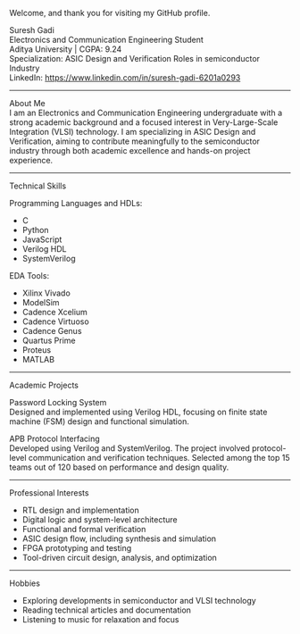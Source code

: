 Welcome, and thank you for visiting my GitHub profile.

Suresh Gadi  
Electronics and Communication Engineering Student  
Aditya University | CGPA: 9.24  
Specialization: ASIC Design and Verification Roles in semiconductor Industry  
LinkedIn: https://www.linkedin.com/in/suresh-gadi-6201a0293  

---

About Me  
I am an Electronics and Communication Engineering undergraduate with a strong academic background and a focused interest in Very-Large-Scale Integration (VLSI) technology. I am specializing in ASIC Design and Verification, aiming to contribute meaningfully to the semiconductor industry through both academic excellence and hands-on project experience.

---

Technical Skills

Programming Languages and HDLs:  
- C  
- Python  
- JavaScript  
- Verilog HDL  
- SystemVerilog  

EDA Tools:  
- Xilinx Vivado  
- ModelSim  
- Cadence Xcelium  
- Cadence Virtuoso  
- Cadence Genus  
- Quartus Prime  
- Proteus  
- MATLAB  

---

Academic Projects

Password Locking System  
Designed and implemented using Verilog HDL, focusing on finite state machine (FSM) design and functional simulation.

APB Protocol Interfacing  
Developed using Verilog and SystemVerilog. The project involved protocol-level communication and verification techniques. Selected among the top 15 teams out of 120 based on performance and design quality.

---

Professional Interests

- RTL design and implementation  
- Digital logic and system-level architecture  
- Functional and formal verification  
- ASIC design flow, including synthesis and simulation  
- FPGA prototyping and testing  
- Tool-driven circuit design, analysis, and optimization  

---

Hobbies

- Exploring developments in semiconductor and VLSI technology  
- Reading technical articles and documentation  
- Listening to music for relaxation and focus
